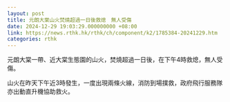 ```yaml
---
layout: post
title: 元朗大棠山火焚燒超過一日後救熄　無人受傷
date: 2024-12-29 19:03:29.000000000 +08:00
link: https://news.rthk.hk/rthk/ch/component/k2/1785384-20241229.htm
categories: rthk
---
```


元朗大棠一帶、近大棠生態園的山火，焚燒超過一日後，在下午4時救熄，無人受傷。

山火在昨天下午近3時發生，一度出現兩條火線，消防到場撲救，政府飛行服務隊亦出動直升機協助救火。
